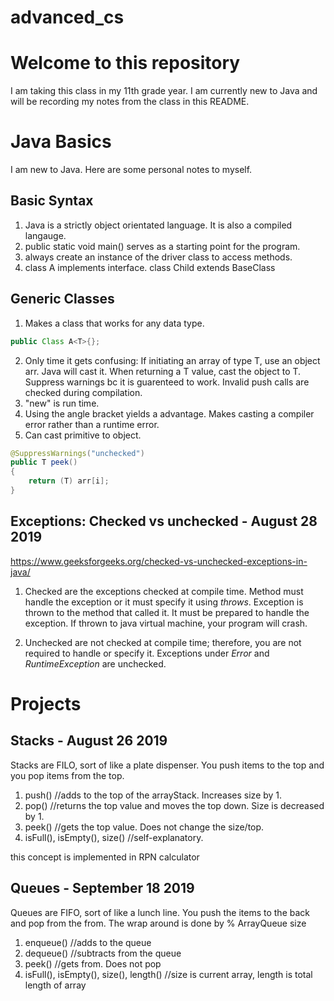 # advanced_cs
# Welcome to this repository
I am taking this class in my 11th grade year. I am currently new to Java and will be recording my notes from the class in this README.


# Java Basics
I am new to Java. Here are some personal notes to myself.
## Basic Syntax
1. Java is a strictly object orientated language. It is also a compiled langauge. 
2. public static void main() serves as a starting point for the program.
3. always create an instance of the driver class to access methods. 
4. class A implements interface. class Child extends BaseClass

## Generic Classes
1. Makes a class that works for any data type. 
```Java
public Class A<T>{};
```

2. Only time it gets confusing: If initiating an array of type T, use an object arr. Java will cast it. When returning a T value, cast the object to T. Suppress warnings bc it is guarenteed to work. Invalid push calls are checked during compilation.
3. "new" is run time.
4. Using the angle bracket yields a advantage. Makes casting a compiler error rather than a runtime error.
5. Can cast primitive to object.
```Java
@SuppressWarnings("unchecked")
public T peek()
{
	return (T) arr[i];
}
```

## Exceptions: Checked vs unchecked - August 28 2019
https://www.geeksforgeeks.org/checked-vs-unchecked-exceptions-in-java/

1. Checked are the exceptions checked at compile time. Method must handle the exception or it must specify it using *throws*. Exception is thrown to the method that called it. It must be prepared to handle the exception. If thrown to java virtual machine, your program will crash.

2. Unchecked are not checked at compile time; therefore, you are not required to handle or specify it. Exceptions under *Error* and *RuntimeException* are unchecked.

# Projects
## Stacks - August 26 2019

Stacks are FILO, sort of like a plate dispenser. You push items to the top and you pop items from the top. 

1. push() //adds to the top of the arrayStack. Increases size by 1.
2. pop() //returns the top value and moves the top down. Size is decreased by 1.
3. peek() //gets the top value. Does not change the size/top.
4. isFull(), isEmpty(), size() //self-explanatory.

this concept is implemented in RPN calculator

## Queues - September 18 2019

Queues are FIFO, sort of like a lunch line. You push the items to the back and pop from the from. The wrap around is done by % ArrayQueue size

1. enqueue() //adds to the queue
2. dequeue() //subtracts from the queue
3. peek() //gets from. Does not pop
4. isFull(), isEmpty(), size(), length() //size is current array, length is total length of array





